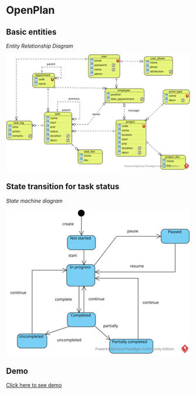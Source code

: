 # OpenPlan

## Basic entities

*Entity Relationship Diagram*  

![Entity Relationship Diagram](static/img/OpenPlan_ERD.svg)

## State transition for task status

*State machine diagram*  

![State machine diagram](static/img/Task_status_SMD.svg)

## Demo

[Click here to see demo](https://openplan-i4rimw5qwq-de.a.run.app)
